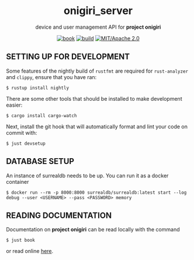 <div align="center">

# onigiri_server

device and user management API for **project onigiri**

[![book](https://img.shields.io/badge/book-website-orange)](https://karatsubalabs.github.io/onigiri-server/)
[![build](https://github.com/KaratsubaLabs/onigiri-server/workflows/Deploy/badge.svg)](https://github.com/KaratsubaLabs/onigiri-server/actions)
[![MIT/Apache 2.0](https://img.shields.io/badge/license-MIT%2FApache-blue.svg)](#)

</div>

## SETTING UP FOR DEVELOPMENT

Some features of the nightly build of `rustfmt` are required for
`rust-analyzer` and `clippy`, ensure that you have ran:
```
$ rustup install nightly
```

There are some other tools that should be installed to make development easier:
```
$ cargo install cargo-watch
```

Next, install the git hook that will automatically format and lint your code on
commit with:
```
$ just devsetup
```

## DATABASE SETUP

An instance of surrealdb needs to be up. You can run it as a docker container
```
$ docker run --rm -p 8000:8000 surrealdb/surrealdb:latest start --log debug --user <USERNAME> --pass <PASSWORD> memory
```

## READING DOCUMENTATION

Documentation on **project onigiri** can be read locally with the command
```
$ just book
```
or read online [here](https://karatsubalabs.github.io/onigiri-server/index.html).
